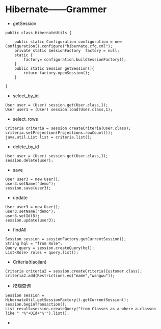 Hibernate——Grammer
=================
* getSession
```
public class HibernateUtils {

	public static Configuration configuration = new Configuration().configure("hibernate.cfg.xml");
	private static SessionFactory  factory = null;
	static {
		factory= configuration.buildSessionFactory();
	}
	public static Session getSession(){
		return factory.openSession();
	}
	
}
```
* select_by_id
```
User user = (User) session.get(User.class,1);
User user1 = (User) session.load(User.class,1);
```
* select_rows
```
Criteria criteria = session.createCriteria(User.class);
criteria.setProjection(Projections.rowCount());
java.util.List list = criteria.list();
```
* delete_by_id
```
User user = (User) session.get(User.class,1);
session.delete(user);
```
* save
```
User user3 = new User();
user3.setName("demo");
session.save(user3);
```
* update
```
User user3 = new User();
user3.setName("demo");
user3.setId(5);
session.update(user3);
```
* findAll
```
Session session = sessionFactory.getCurrentSession();  
String hql = "from Role";  
Query query = session.createQuery(hql);  
List<Role> roles = query.list();
```
* Criteria(tiaojian)
```
Criteria criteria2 = session.createCriteria(Customer.class);
criteria2.add(Restrictions.eq("name","wangwu"));
```
* 模糊查询
```
Session session = HibernateUtil.getSessionFactory().getCurrentSession(); 
session.beginTransaction();
List result=session.createQuery("from Classes as a where a.classno 
like " '%"+OId+"%'").list();

```
* 
```

```
